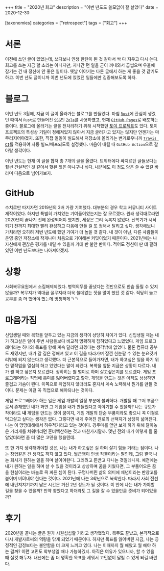 +++
title = "2020년 회고"
description = "이번 년도도 쓸모없이 잘 살았다"
date = 2020-12-30

[taxonomies]
categories = ["retrospect"]
tags = ["회고"]
+++

# 서론
이전에 쓰던 글이 있었는데, 쓰다보니 인생 한탄이 된 것 같아서 싹 다 지우고 다시 쓴다. 회고를 쓰는 지금 할 소리는 아니지만, 지나간 먼 일을 굳이 꺼내와서 곱씹으며 우울에 잠기는 건 내 정신에 안 좋은 일이다. 옛날 이야기는 다른 글에서 하는 게 좋을 것 같기도 하고. 이번 년도 글이니까 이번 년도에 있었던 일들에만 집중해보도록 하자.
<!-- more -->
# 블로그
이번 년도 3월에, 지금 이 글이 올라가는 블로그를 만들었다. 마침 [`Rust`](https://www.rust-lang.org/)에 관심이 생겼던 때여서 `Rust`로 만들어진 [`SSG`](https://www.cloudflare.com/learning/performance/static-site-generator/)인 [`Zola`](https://www.getzola.org/)를 사용하였고, 현재 [`GitHub Pages`](https://pages.github.com/)로 배포하는 중이다. 블로그에 올라가는 글을 전처리하기 위해 시작했던 [토이 프로젝트](https://github.com/hatchling13/rmdprep)도 있다. 토이 프로젝트의 특성상 기일이 정해져있지 않아서 지금 굴러가고 있지는 않지만 언젠가는 마무리지어야겠지. 또한, 직접 일일이 빌드해서 저장소에 올리기는 번거로우니까 [`Travis CI`](https://travis-ci.org/)를 적용하여 자동 빌드/배포되도록 설정했다. 마음이 내킬 때 `GitHub Action`으로 갈아탈 생각이다.

이번 년도는 현재 이 글을 합쳐 총 7개의 글을 올렸다. 트위터에다 싸지르던 글들보다는 훨씬 건설적인 것 같아서 헛된 짓은 아니구나 싶다. 내년에도 이 정도 양은 쓸 수 있길 바라며 다음으로 넘어가보자.

# GitHub
수치로만 따지자면 2019년의 3배 가량 기여했다. 대부분의 경우 학교 커뮤니티 사이트 제작이었다. 하지만 특별히 가치있는 기여들이었는지는 잘 모르겠다. 원래 생각대로라면 2020년이 끝나기 전에 완성되어야 했지만, 세상은 그리 녹록지 않았다. 신학기가 시작되기 전까지 최대한 빨리 완성하고 다음에 만들 걸 또 정해서 달리고 싶다. 생각해보니 가치라면 오히려 저번 년도에 했던 기여가 더 높을 것 같다. 내 것이 아닌, 다른 사람들이 운영 중인 저장소에 작게나마 처음으로 기여해본 커밋이었기 때문이다. 2021년에는 나 자신에게 괜찮은 평가를 내릴 수 있을까 기대 반 불안 반이다. 적어도 정신이 딴 데 팔려있던 이번 년도보다는 나아져야겠지.

# 상황
사회복무요원에서 소집해제되었다. 병역의무를 끝냈다는 것만으로도 한숨 돌릴 수 있지 않을까? 복무지가 역대급 꿀무지라 더욱 쓸데없는 짓을 많이 했던 것 같다. 적당히 놀고 공부를 좀 더 했어야 했는데 멍청하게ㅋㅋ

# 마음가짐
신입생일 때와 복학을 앞두고 있는 지금의 생각이 상당히 차이가 있다. 신입생일 때는 내가 하고싶은 일이 주변 사람들보다 비교적 명확하게 잡혀있다고 느꼈었다. 게임 프로그래머라는 하나의 목표를 향해 계속 달리면 되겠다는 생각밖에 없었다. 물론 컴퓨터 공부도 재밌지만, 내가 갈 길은 정해져 있고 이 길을 따라가며 잠깐 한눈팔 수 있는 눈요깃거리밖에 되지 않는다고 생각했다. 더 근본적으로 들어가자면, 내가 하고싶은 일을 하기 위한 밑작업을 열심히 하고 있었다는 말이 되겠다. 복학을 앞둔 지금은 상황이 다르다. 내가 뭘 하고 싶은지 모르겠다. 정확히는 뭘 벌이로 하며 살고싶은지를 모르겠다. 게임 프로그래머라는 직업에 흥미를 잃어버렸다고 할까. 게임을 만드는 것은 아직도 상상하면 즐겁고 가슴이 뛴다. 이쪽으로 취업하지 않더라도 혼자서 계속 노력해서 뭔가를 만들 것이다. 문제는 이걸 꼭 직업으로 해야되냐는 것이다.

게임 프로그래머가 하는 일은 게임 개발의 일정 부분에 불과하다. 개발될 때 그저 부품으로서 존재했던 내가 과연 그 게임을 내가 만들었다고 이야기할 수 있을까? 나는 규모가 작더라도 **내** 게임을 만드는 것이 꿈이지, 게임 개발의 단순 부품이라도 좋으니 꼭 이걸로 먹고살고 싶다는 생각은 없다. 그렇다면 내게 주어진 진로의 선택지가 상당히 넓어진다. 나는 이 망망대해에서 허우적거리고 있는 것이다. 경주마를 앞만 보게 하기 위해 달아놓은 가리개를 치워버리면 혼비백산하는 것과 마찬가지랄까. 몇년 전의 내가 이렇게 될 줄 알았더라면 좀 더 많은 고민을 했을텐데.

또 한 가지 생각해봐야할 것은, 나는 내가 하고싶은 걸 하며 살기 힘들 거라는 점이다. 나는 창업같은 건 생각도 하지 않고 있다. 월급쟁이 인생 직결이라는 말인데, 그럼 결국 나는 회사가 원하는 일을 하며 살아야한다. 그러려고 돈받고 다니는 것일테니까. 예전에는 내가 원하는 일을 하며 살 수 있을 것이라고 상상하며 꿈을 키웠다면, 그 부풀어오른 꿈을 현실이라는 바늘로 콕 찌른 셈이 된다. 구멍나버린 삶의 의미에 체념이라는 반창고를 붙이며 버텨내야 한다는 것이다. 2021년에 나는 3학년으로 복학한다. 따라서 사회 전선에 내던져지기까지 남은 시간은 거진 2년 정도가 될 것이다. 이 안에 나는 내가 가야할 길을 찾을 수 있을까? 만약 찾았다고 하더라도 그 길을 갈 수 있을만큼 준비가 되어있을까?

# 후기
2020년을 끝내는 글은 뭔가 시원섭섭할 거라고 생각했었다. 복무도 끝났고, 본격적으로 다시 개발자로써의 역량을 닦게 되었기 때문이다. 하지만 목표를 잃어버린 지금, 나는 긍정적인 감정보다는 불안함을 더 크게 느끼고 있다. 나는 이때까지 뭘 해왔고 뭘 해야 하는 걸까? 이런 고민도 학부생일 때나 가능하겠지. 아직은 여유가 있으니까, 할 수 있을 때 실컷 해두자. 내년에는 좀 더 명확한 목표를 세워서 고민없이 달릴 수 있게 되길 바란다.